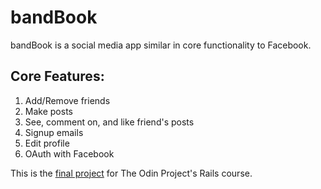 # bandBook
bandBook is a social media app similar in core functionality to Facebook.

## Core Features:
1. Add/Remove friends
1. Make posts
1. See, comment on, and like friend's posts
1. Signup emails
1. Edit profile
1. OAuth with Facebook

This is the [final project](https://www.theodinproject.com/courses/ruby-on-rails/lessons/final-project) for The Odin Project's Rails course.

